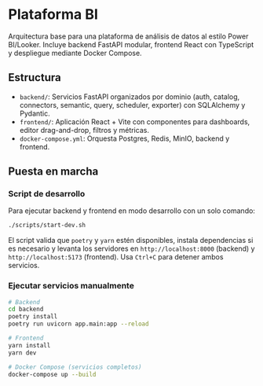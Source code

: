 # Plataforma BI

Arquitectura base para una plataforma de análisis de datos al estilo Power BI/Looker. Incluye backend FastAPI modular, frontend React con TypeScript y despliegue mediante Docker Compose.

## Estructura

- `backend/`: Servicios FastAPI organizados por dominio (auth, catalog, connectors, semantic, query, scheduler, exporter) con SQLAlchemy y Pydantic.
- `frontend/`: Aplicación React + Vite con componentes para dashboards, editor drag-and-drop, filtros y métricas.
- `docker-compose.yml`: Orquesta Postgres, Redis, MinIO, backend y frontend.

## Puesta en marcha

### Script de desarrollo

Para ejecutar backend y frontend en modo desarrollo con un solo comando:

```bash
./scripts/start-dev.sh
```

El script valida que `poetry` y `yarn` estén disponibles, instala dependencias
si es necesario y levanta los servidores en `http://localhost:8000` (backend) y
`http://localhost:5173` (frontend). Usa `Ctrl+C` para detener ambos servicios.

### Ejecutar servicios manualmente

```bash
# Backend
cd backend
poetry install
poetry run uvicorn app.main:app --reload

# Frontend
yarn install
yarn dev

# Docker Compose (servicios completos)
docker-compose up --build
```

